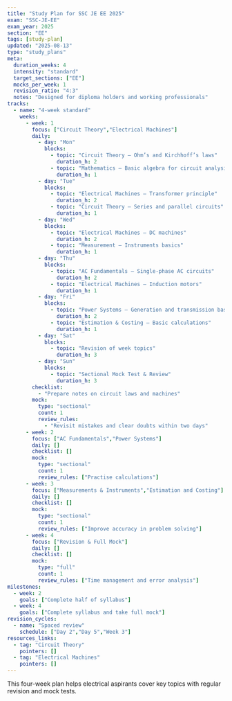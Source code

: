 ```yaml
---
title: "Study Plan for SSC JE EE 2025"
exam: "SSC-JE-EE"
exam_year: 2025
section: "EE"
tags: [study-plan]
updated: "2025-08-13"
type: "study_plans"
meta:
  duration_weeks: 4
  intensity: "standard"
  target_sections: ["EE"]
  mocks_per_week: 1
  revision_ratio: "4:3"
  notes: "Designed for diploma holders and working professionals"
tracks:
  - name: "4-week standard"
    weeks:
      - week: 1
        focus: ["Circuit Theory","Electrical Machines"]
        daily:
          - day: "Mon"
            blocks:
              - topic: "Circuit Theory – Ohm’s and Kirchhoff’s laws"
                duration_h: 2
              - topic: "Mathematics – Basic algebra for circuit analysis"
                duration_h: 1
          - day: "Tue"
            blocks:
              - topic: "Electrical Machines – Transformer principle"
                duration_h: 2
              - topic: "Circuit Theory – Series and parallel circuits"
                duration_h: 1
          - day: "Wed"
            blocks:
              - topic: "Electrical Machines – DC machines"
                duration_h: 2
              - topic: "Measurement – Instruments basics"
                duration_h: 1
          - day: "Thu"
            blocks:
              - topic: "AC Fundamentals – Single-phase AC circuits"
                duration_h: 2
              - topic: "Electrical Machines – Induction motors"
                duration_h: 1
          - day: "Fri"
            blocks:
              - topic: "Power Systems – Generation and transmission basics"
                duration_h: 2
              - topic: "Estimation & Costing – Basic calculations"
                duration_h: 1
          - day: "Sat"
            blocks:
              - topic: "Revision of week topics"
                duration_h: 3
          - day: "Sun"
            blocks:
              - topic: "Sectional Mock Test & Review"
                duration_h: 3
        checklist:
          - "Prepare notes on circuit laws and machines"
        mock:
          type: "sectional"
          count: 1
          review_rules:
            - "Revisit mistakes and clear doubts within two days"
      - week: 2
        focus: ["AC Fundamentals","Power Systems"]
        daily: []
        checklist: []
        mock:
          type: "sectional"
          count: 1
          review_rules: ["Practise calculations"]
      - week: 3
        focus: ["Measurements & Instruments","Estimation and Costing"]
        daily: []
        checklist: []
        mock:
          type: "sectional"
          count: 1
          review_rules: ["Improve accuracy in problem solving"]
      - week: 4
        focus: ["Revision & Full Mock"]
        daily: []
        checklist: []
        mock:
          type: "full"
          count: 1
          review_rules: ["Time management and error analysis"]
milestones:
  - week: 2
    goals: ["Complete half of syllabus"]
  - week: 4
    goals: ["Complete syllabus and take full mock"]
revision_cycles:
  - name: "Spaced review"
    schedule: ["Day 2","Day 5","Week 3"]
resources_links:
  - tag: "Circuit Theory"
    pointers: []
  - tag: "Electrical Machines"
    pointers: []
---
```


This four-week plan helps electrical aspirants cover key topics with regular revision and mock tests.